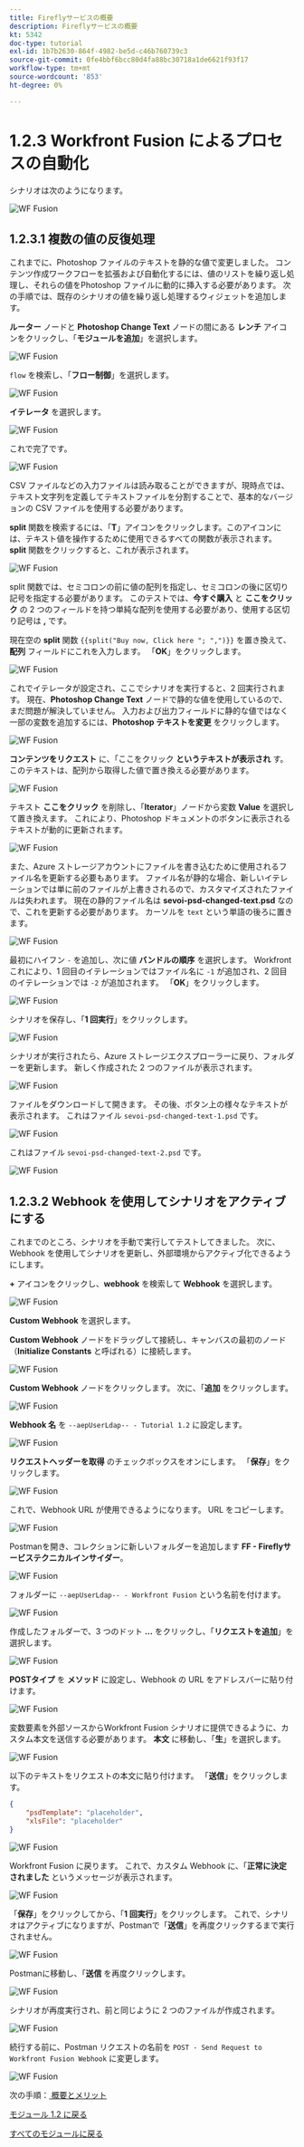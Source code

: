 ```yaml
---
title: Fireflyサービスの概要
description: Fireflyサービスの概要
kt: 5342
doc-type: tutorial
exl-id: 1b7b2630-864f-4982-be5d-c46b760739c3
source-git-commit: 0fe4bbf6bcc80d4fa88bc30718a1de6621f93f17
workflow-type: tm+mt
source-wordcount: '853'
ht-degree: 0%

---
```


# 1.2.3 Workfront Fusion によるプロセスの自動化

シナリオは次のようになります。

![WF Fusion](./images/wffusion200.png)

## 1.2.3.1 複数の値の反復処理

これまでに、Photoshop ファイルのテキストを静的な値で変更しました。 コンテンツ作成ワークフローを拡張および自動化するには、値のリストを繰り返し処理し、それらの値をPhotoshop ファイルに動的に挿入する必要があります。 次の手順では、既存のシナリオの値を繰り返し処理するウィジェットを追加します。

**ルーター** ノードと **Photoshop Change Text** ノードの間にある **レンチ** アイコンをクリックし、「**モジュールを追加**」を選択します。

![WF Fusion](./images/wffusion201.png)

`flow` を検索し、「**フロー制御**」を選択します。

![WF Fusion](./images/wffusion202.png)

**イテレータ** を選択します。

![WF Fusion](./images/wffusion203.png)

これで完了です。

![WF Fusion](./images/wffusion204.png)

CSV ファイルなどの入力ファイルは読み取ることができますが、現時点では、テキスト文字列を定義してテキストファイルを分割することで、基本的なバージョンの CSV ファイルを使用する必要があります。

**split** 関数を検索するには、「**T**」アイコンをクリックします。このアイコンには、テキスト値を操作するために使用できるすべての関数が表示されます。 **split** 関数をクリックすると、これが表示されます。

![WF Fusion](./images/wffusion206.png)

split 関数では、セミコロンの前に値の配列を指定し、セミコロンの後に区切り記号を指定する必要があります。 このテストでは、**今すぐ購入** と **ここをクリック** の 2 つのフィールドを持つ単純な配列を使用する必要があり、使用する区切り記号は **,** です。

現在空の **split** 関数 `{{split("Buy now, Click here "; ",")}}` を置き換えて、**配列** フィールドにこれを入力します。 「**OK**」をクリックします。

![WF Fusion](./images/wffusion205.png)

これでイテレータが設定され、ここでシナリオを実行すると、2 回実行されます。 現在、**Photoshop Change Text** ノードで静的な値を使用しているので、まだ問題が解決していません。 入力および出力フィールドに静的な値ではなく一部の変数を追加するには、**Photoshop テキストを変更** をクリックします。

![WF Fusion](./images/wffusion207.png)

**コンテンツをリクエスト** に、「ここをクリック **というテキストが表示され** す。 このテキストは、配列から取得した値で置き換える必要があります。

![WF Fusion](./images/wffusion208.png)

テキスト **ここをクリック** を削除し、「**Iterator**」ノードから変数 **Value** を選択して置き換えます。 これにより、Photoshop ドキュメントのボタンに表示されるテキストが動的に更新されます。

![WF Fusion](./images/wffusion209.png)

また、Azure ストレージアカウントにファイルを書き込むために使用されるファイル名を更新する必要もあります。 ファイル名が静的な場合、新しいイテレーションでは単に前のファイルが上書きされるので、カスタマイズされたファイルは失われます。 現在の静的ファイル名は **sevoi-psd-changed-text.psd** なので、これを更新する必要があります。 カーソルを `text` という単語の後ろに置きます。

![WF Fusion](./images/wffusion210.png)

最初にハイフン `-` を追加し、次に値 **バンドルの順序** を選択します。 Workfrontこれにより、1 回目のイテレーションではファイル名に `-1` が追加され、2 回目のイテレーションでは `-2` が追加されます。 「**OK**」をクリックします。

![WF Fusion](./images/wffusion211.png)

シナリオを保存し、「**1 回実行**」をクリックします。

![WF Fusion](./images/wffusion212.png)

シナリオが実行されたら、Azure ストレージエクスプローラーに戻り、フォルダーを更新します。 新しく作成された 2 つのファイルが表示されます。

![WF Fusion](./images/wffusion213.png)

ファイルをダウンロードして開きます。 その後、ボタン上の様々なテキストが表示されます。 これはファイル `sevoi-psd-changed-text-1.psd` です。

![WF Fusion](./images/wffusion214.png)

これはファイル `sevoi-psd-changed-text-2.psd` です。

![WF Fusion](./images/wffusion215.png)

## 1.2.3.2 Webhook を使用してシナリオをアクティブにする

これまでのところ、シナリオを手動で実行してテストしてきました。 次に、Webhook を使用してシナリオを更新し、外部環境からアクティブ化できるようにします。

**+** アイコンをクリックし、**webhook** を検索して **Webhook** を選択します。

![WF Fusion](./images/wffusion216.png)

**Custom Webhook** を選択します。

**Custom Webhook** ノードをドラッグして接続し、キャンバスの最初のノード（**Initialize Constants** と呼ばれる）に接続します。

![WF Fusion](./images/wffusion217.png)

**Custom Webhook** ノードをクリックします。 次に、「**追加** をクリックします。

![WF Fusion](./images/wffusion218.png)

**Webhook 名** を `--aepUserLdap-- - Tutorial 1.2` に設定します。

![WF Fusion](./images/wffusion219.png)

**リクエストヘッダーを取得** のチェックボックスをオンにします。 「**保存**」をクリックします。

![WF Fusion](./images/wffusion220.png)

これで、Webhook URL が使用できるようになります。 URL をコピーします。

![WF Fusion](./images/wffusion221.png)

Postmanを開き、コレクションに新しいフォルダーを追加します **FF - Fireflyサービステクニカルインサイダー**。

![WF Fusion](./images/wffusion222.png)

フォルダーに `--aepUserLdap-- - Workfront Fusion` という名前を付けます。

![WF Fusion](./images/wffusion223.png)

作成したフォルダーで、3 つのドット **...** をクリックし、「**リクエストを追加**」を選択します。

![WF Fusion](./images/wffusion224.png)

**POSTタイプ** を **メソッド** に設定し、Webhook の URL をアドレスバーに貼り付けます。

![WF Fusion](./images/wffusion225.png)

変数要素を外部ソースからWorkfront Fusion シナリオに提供できるように、カスタム本文を送信する必要があります。 **本文** に移動し、「**生**」を選択します。

![WF Fusion](./images/wffusion226.png)

以下のテキストをリクエストの本文に貼り付けます。 「**送信**」をクリックします。

```json
{
    "psdTemplate": "placeholder",
    "xlsFile": "placeholder"
}
```

![WF Fusion](./images/wffusion229.png)

Workfront Fusion に戻ります。 これで、カスタム Webhook に、「**正常に決定されました** というメッセージが表示されます。

![WF Fusion](./images/wffusion227.png)

「**保存**」をクリックしてから、「**1 回実行**」をクリックします。 これで、シナリオはアクティブになりますが、Postmanで「**送信**」を再度クリックするまで実行されません。

![WF Fusion](./images/wffusion230.png)

Postmanに移動し、「**送信** を再度クリックします。

![WF Fusion](./images/wffusion228.png)

シナリオが再度実行され、前と同じように 2 つのファイルが作成されます。

![WF Fusion](./images/wffusion232.png)

続行する前に、Postman リクエストの名前を `POST - Send Request to Workfront Fusion Webhook` に変更します。

![WF Fusion](./images/wffusion233.png)


次の手順：[ 概要とメリット ](./summary.md)

[モジュール 1.2 に戻る](./automation.md)

[すべてのモジュールに戻る](./../../../overview.md)
